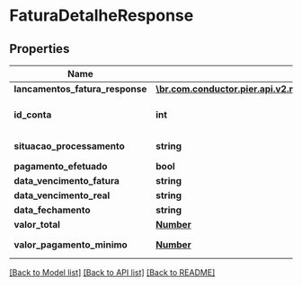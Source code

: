 # FaturaDetalheResponse

## Properties
Name | Type | Description | Notes
------------ | ------------- | ------------- | -------------
**lancamentos_fatura_response** | [**\br.com.conductor.pier.api.v2.model\LancamentoFaturaResponse[]**](LancamentoFaturaResponse.md) |  | [optional] 
**id_conta** | **int** | C\u00C3\u00B3digo de identifica\u00C3\u00A7\u00C3\u00A3o da conta. | [optional] 
**situacao_processamento** | **string** | Situa\u00C3\u00A7\u00C3\u00A3o de Processamento da fatura. | [optional] 
**pagamento_efetuado** | **bool** | Status de pagamento efetuado. | [optional] 
**data_vencimento_fatura** | **string** | Data de vencimento da fatura. | [optional] 
**data_vencimento_real** | **string** | Data de vencimento real da fatura. | [optional] 
**data_fechamento** | **string** | Data de fechamento da fatura. | [optional] 
**valor_total** | [**Number**](Number.md) | Valor total da fatura. | [optional] 
**valor_pagamento_minimo** | [**Number**](Number.md) | Valor do pagamento m\u00C3\u00ADnimo. | [optional] 

[[Back to Model list]](../README.md#documentation-for-models) [[Back to API list]](../README.md#documentation-for-api-endpoints) [[Back to README]](../README.md)


